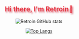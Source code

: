 <h2 align="center" style="color:#e63946;text-shadow: 3px 4px 4px rgba(205, 50, 70, 0.7);">Hi there, I'm Retroin👋</h2>

<div align="center">
  
![Retroin GitHub stats](https://github-readme-stats.vercel.app/api?username=Retroinn&show_icons=true&theme=midnight-purple)

[![Top Langs](https://github-readme-stats.vercel.app/api/top-langs/?username=Retroinn&theme=midnight-purple)](https://github.com/anuraghazra/github-readme-stats)
